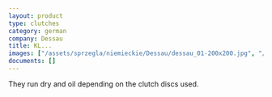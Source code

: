 ```yaml
---
layout: product
type: clutches
category: german
company: Dessau
title: KL...
images: ["/assets/sprzegla/niemieckie/Dessau/dessau_01-200x200.jpg", "/assets/sprzegla/niemieckie/Dessau/dessau_02-200x200.jpg", "/assets/sprzegla/niemieckie/Dessau/dessau_03-200x200.jpg"]
documents: []
---
```

They run dry and oil depending on the clutch discs used.
